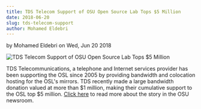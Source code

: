 ```yaml
---
title: TDS Telecom Support of OSU Open Source Lab Tops $5 Million
date: 2018-06-20
slug: tds-telecom-support
author: Mohamed Eldebri
---
```

by Mohamed Eldebri on Wed, Jun 20 2018

![TDS Telecom Support of OSU Open Source Lab Tops $5 Million](/images/tds_osl_logos.png#blog)

TDS Telecommunications, a telephone and Internet services provider has been
supporting the OSL since 2005 by providing bandwidth and colocation hosting for
the OSL's mirrors. TDS recently made a large bandwidth donation valued at more
than $1 million, making their cumulative support to the OSL top $5 million.
[Click here](http://today.oregonstate.edu/news/tds-telecom-support-osu-open-source-lab-tops-5-million) to read more about the story in the OSU newsroom.

